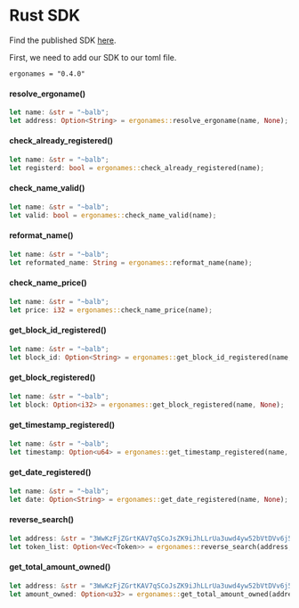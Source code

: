 # Rust SDK

Find the published SDK [here](https://crates.io/crates/ergonames).

First, we need to add our SDK to our toml file.

```
ergonames = "0.4.0"
```

#### resolve_ergoname()

```rust
let name: &str = "~balb";
let address: Option<String> = ergonames::resolve_ergoname(name, None);
```

#### check_already_registered()

```rust
let name: &str = "~balb";
let registerd: bool = ergonames::check_already_registered(name);
```

#### check_name_valid()

```rust
let name: &str = "~balb";
let valid: bool = ergonames::check_name_valid(name);
```

#### reformat_name()

```rust
let name: &str = "~balb";
let reformated_name: String = ergonames::reformat_name(name);
```

#### check_name_price()

```rust
let name: &str = "~balb";
let price: i32 = ergonames::check_name_price(name);
```

#### get_block_id_registered()

```rust
let name: &str = "~balb";
let block_id: Option<String> = ergonames::get_block_id_registered(name, None);
```

#### get_block_registered()

```rust
let name: &str = "~balb";
let block: Option<i32> = ergonames::get_block_registered(name, None);
```

#### get_timestamp_registered()

```rust
let name: &str = "~balb";
let timestamp: Option<u64> = ergonames::get_timestamp_registered(name, None);
```

#### get_date_registered()

```rust
let name: &str = "~balb";
let date: Option<String> = ergonames::get_date_registered(name, None);
```

#### reverse_search()

```rust
let address: &str = "3WwKzFjZGrtKAV7qSCoJsZK9iJhLLrUa3uwd4yw52bVtDVv6j5TL";
let token_list: Option<Vec<Token>> = ergonames::reverse_search(address, None);
```

#### get_total_amount_owned()

```rust
let address: &str = "3WwKzFjZGrtKAV7qSCoJsZK9iJhLLrUa3uwd4yw52bVtDVv6j5TL";
let amount_owned: Option<u32> = ergonames::get_total_amount_owned(address, None);
```